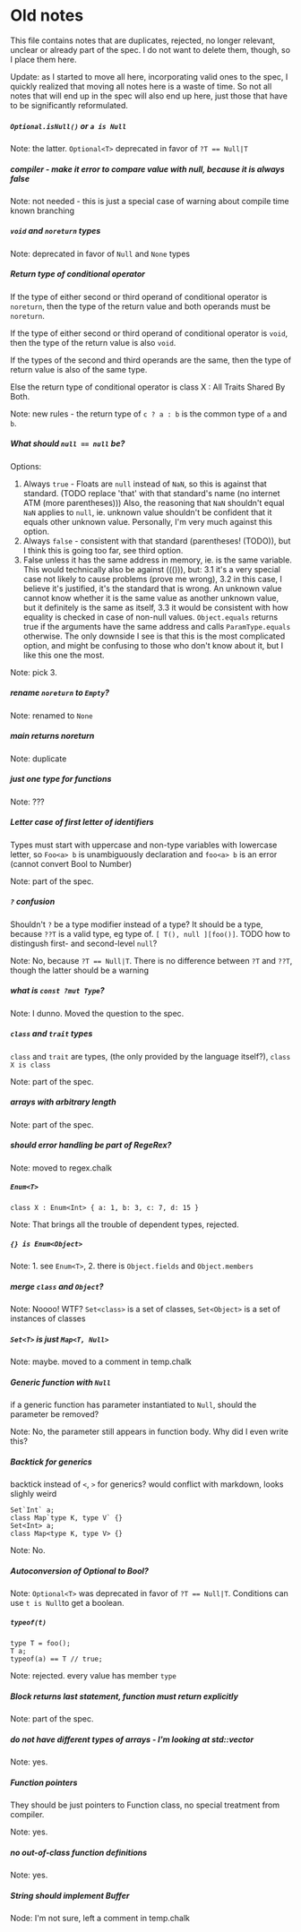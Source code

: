 # Old notes
This file contains notes that are duplicates, rejected, no longer relevant, unclear
or already part of the spec. I do not want to delete them, though, so I place
them here.

Update: as I started to move all here, incorporating valid ones to the spec,
I quickly realized that moving all notes here is a waste of time. So not all
notes that will end up in the spec will also end up here, just those that have
to be significantly reformulated.


##### `Optional.isNull()` or `a is Null`
Note: the latter. `Optional<T>` deprecated in favor of `?T == Null|T`

##### compiler - make it error to compare value with null, because it is always false
Note: not needed - this is just a special case of warning about compile time
known branching

##### `void` and `noreturn` types
Note: deprecated in favor of `Null` and `None` types

##### Return type of conditional operator
If the type of either second or third operand of conditional operator is `noreturn`,
then the type of the return value and both operands must be `noreturn`.

If the type of either second or third operand of conditional operator is `void`,
then the type of the return value is also `void`.

If the types of the second and third operands are the same, then the type of return
value is also of the same type.

Else the return type of conditional operator is class X : All Traits Shared By Both.

Note: new rules - the return type of `c ? a : b` is the common type of `a` and `b`.

##### What should `null == null` be?
Options:

1. Always `true` - Floats are `null` instead of `NaN`, so this is against that
   standard. (TODO replace 'that' with that standard's name (no internet ATM (more parentheses)))
   Also, the reasoning that `NaN` shouldn't equal `NaN` applies to `null`, ie.
   unknown value shouldn't be confident that it equals other unknown value.
   Personally, I'm very much against this option.
2. Always `false` - consistent with that standard (parentheses! (TODO)), but I
   think this is going too far, see third option.
3. False unless it has the same address in memory, ie. is the same variable.
   This would technically also be against ((())), but:
   3.1 it's a very special case not likely to cause problems (prove me wrong),
   3.2 in this case, I believe it's justified, it's the standard that is wrong.
       An unknown value cannot know whether it is the same value as another
       unknown value, but it definitely is the same as itself,
   3.3 it would be consistent with how equality is checked in case of non-null
       values. `Object.equals` returns true if the arguments have the same address
       and calls `ParamType.equals` otherwise.
   The only downside I see is that this is the most complicated option, and
   might be confusing to those who don't know about it, but I like this one the most.

Note: pick 3.


##### rename `noreturn` to `Empty`?
Note: renamed to `None`

##### main returns noreturn
Note: duplicate

##### just one type for functions
Note: ???

##### Letter case of first letter of identifiers
Types must start with uppercase and non-type variables with lowercase letter,
so `Foo<a> b` is unambiguously declaration and `foo<a> b` is an error (cannot
convert Bool to Number)

Note: part of the spec.

##### `?` confusion
Shouldn't `?` be a type modifier instead of a type?
It should be a type, because `??T` is a valid type, eg type of.
`[ T(), null ][foo()]`.
TODO how to distingush first- and second-level `null`?

Note: No, because `?T == Null|T`. There is no difference between `?T` and `??T`,
though the latter should be a warning

##### what is `const ?mut Type`?
Note: I dunno. Moved the question to the spec.

##### `class` and `trait` types
`class` and `trait` are types, (the only provided by the language itself?),
`class X is class`

Note: part of the spec.

##### arrays with arbitrary length
Note: part of the spec.

##### should error handling be part of RegeRex?
Note: moved to regex.chalk

##### `Enum<T>`
```
class X : Enum<Int> { a: 1, b: 3, c: 7, d: 15 }
```

Note: That brings all the trouble of dependent types, rejected.

##### `{} is Enum<Object>`
Note: 1. see `Enum<T>`, 2. there is `Object.fields` and `Object.members`

##### merge `class` and `Object`?
Note: Noooo! WTF? `Set<class>` is a set of classes, `Set<Object>` is a set of
instances of classes

##### `Set<T>` is just `Map<T, Null>`
Note: maybe. moved to a comment in temp.chalk

##### Generic function with `Null`
if a generic function has parameter instantiated to `Null`, should the parameter
be removed?

Note: No, the parameter still appears in function body. Why did I even write this?

##### Backtick for generics
backtick instead of `<`, `>` for generics? would conflict with markdown, looks slighly weird
```
Set`Int` a;
class Map`type K, type V` {}
Set<Int> a;
class Map<type K, type V> {}
```

Note: No.

##### Autoconversion of Optional to Bool?
Note: `Optional<T>` was deprecated in favor of `?T == Null|T`.
Conditions can use `t is Null`to get a boolean.

##### `typeof(t)`
```
type T = foo();
T a;
typeof(a) == T // true;
```

Note: rejected. every value has member `type`

##### Block returns last statement, function must return explicitly
Note: part of the spec.

##### do not have different types of arrays - I'm looking at std::vector
Note: yes.

##### Function pointers
They should be just pointers to Function class, no special treatment from compiler.

Note: yes.

##### no out-of-class function definitions
Note: yes.

##### String should implement Buffer
Node: I'm not sure, left a comment in temp.chalk































